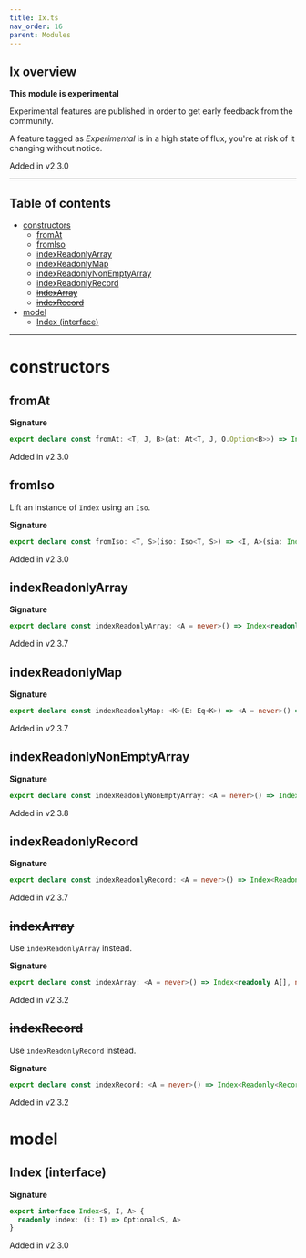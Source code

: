 ```yaml
---
title: Ix.ts
nav_order: 16
parent: Modules
---
```


## Ix overview

**This module is experimental**

Experimental features are published in order to get early feedback from the community.

A feature tagged as _Experimental_ is in a high state of flux, you're at risk of it changing without notice.

Added in v2.3.0

---

<h2 class="text-delta">Table of contents</h2>

- [constructors](#constructors)
  - [fromAt](#fromat)
  - [fromIso](#fromiso)
  - [indexReadonlyArray](#indexreadonlyarray)
  - [indexReadonlyMap](#indexreadonlymap)
  - [indexReadonlyNonEmptyArray](#indexreadonlynonemptyarray)
  - [indexReadonlyRecord](#indexreadonlyrecord)
  - [~~indexArray~~](#indexarray)
  - [~~indexRecord~~](#indexrecord)
- [model](#model)
  - [Index (interface)](#index-interface)

---

# constructors

## fromAt

**Signature**

```ts
export declare const fromAt: <T, J, B>(at: At<T, J, O.Option<B>>) => Index<T, J, B>
```

Added in v2.3.0

## fromIso

Lift an instance of `Index` using an `Iso`.

**Signature**

```ts
export declare const fromIso: <T, S>(iso: Iso<T, S>) => <I, A>(sia: Index<S, I, A>) => Index<T, I, A>
```

Added in v2.3.0

## indexReadonlyArray

**Signature**

```ts
export declare const indexReadonlyArray: <A = never>() => Index<readonly A[], number, A>
```

Added in v2.3.7

## indexReadonlyMap

**Signature**

```ts
export declare const indexReadonlyMap: <K>(E: Eq<K>) => <A = never>() => Index<ReadonlyMap<K, A>, K, A>
```

Added in v2.3.7

## indexReadonlyNonEmptyArray

**Signature**

```ts
export declare const indexReadonlyNonEmptyArray: <A = never>() => Index<ReadonlyNonEmptyArray<A>, number, A>
```

Added in v2.3.8

## indexReadonlyRecord

**Signature**

```ts
export declare const indexReadonlyRecord: <A = never>() => Index<Readonly<Record<string, A>>, string, A>
```

Added in v2.3.7

## ~~indexArray~~

Use `indexReadonlyArray` instead.

**Signature**

```ts
export declare const indexArray: <A = never>() => Index<readonly A[], number, A>
```

Added in v2.3.2

## ~~indexRecord~~

Use `indexReadonlyRecord` instead.

**Signature**

```ts
export declare const indexRecord: <A = never>() => Index<Readonly<Record<string, A>>, string, A>
```

Added in v2.3.2

# model

## Index (interface)

**Signature**

```ts
export interface Index<S, I, A> {
  readonly index: (i: I) => Optional<S, A>
}
```

Added in v2.3.0
